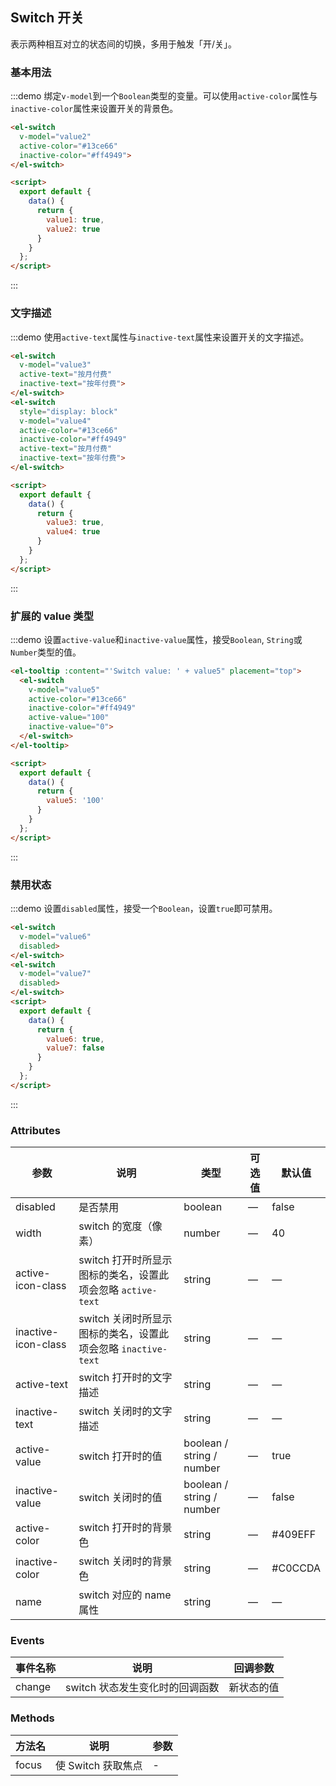 <style>
  .demo-box.demo-switch {
    .el-switch {
      margin: 20px 20px 20px 0;
    }
  }
</style>

<script>
  export default {
    data() {
      return {
        value1: true,
        value2: true,
        value3: true,
        value4: true,
        value5: '100',
        value6: true,
        value7: false
      }
    }
  };
</script>

## Switch 开关

表示两种相互对立的状态间的切换，多用于触发「开/关」。

### 基本用法

:::demo 绑定`v-model`到一个`Boolean`类型的变量。可以使用`active-color`属性与`inactive-color`属性来设置开关的背景色。

```html
<el-switch
  v-model="value2"
  active-color="#13ce66"
  inactive-color="#ff4949">
</el-switch>

<script>
  export default {
    data() {
      return {
        value1: true,
        value2: true
      }
    }
  };
</script>
```
:::

### 文字描述

:::demo 使用`active-text`属性与`inactive-text`属性来设置开关的文字描述。

```html
<el-switch
  v-model="value3"
  active-text="按月付费"
  inactive-text="按年付费">
</el-switch>
<el-switch
  style="display: block"
  v-model="value4"
  active-color="#13ce66"
  inactive-color="#ff4949"
  active-text="按月付费"
  inactive-text="按年付费">
</el-switch>

<script>
  export default {
    data() {
      return {
        value3: true,
        value4: true
      }
    }
  };
</script>
```
:::

### 扩展的 value 类型

:::demo 设置`active-value`和`inactive-value`属性，接受`Boolean`, `String`或`Number`类型的值。

```html
<el-tooltip :content="'Switch value: ' + value5" placement="top">
  <el-switch
    v-model="value5"
    active-color="#13ce66"
    inactive-color="#ff4949"
    active-value="100"
    inactive-value="0">
  </el-switch>
</el-tooltip>

<script>
  export default {
    data() {
      return {
        value5: '100'
      }
    }
  };
</script>
```

:::

### 禁用状态

:::demo 设置`disabled`属性，接受一个`Boolean`，设置`true`即可禁用。


```html
<el-switch
  v-model="value6"
  disabled>
</el-switch>
<el-switch
  v-model="value7"
  disabled>
</el-switch>
<script>
  export default {
    data() {
      return {
        value6: true,
        value7: false
      }
    }
  };
</script>
```
:::


### Attributes

| 参数      | 说明    | 类型      | 可选值       | 默认值   |
|---------- |-------- |---------- |-------------  |-------- |
| disabled  | 是否禁用    | boolean   | — | false   |
| width  | switch 的宽度（像素）    | number   | — | 40 |
| active-icon-class  | switch 打开时所显示图标的类名，设置此项会忽略 `active-text`    | string   | — | — |
| inactive-icon-class  | switch 关闭时所显示图标的类名，设置此项会忽略 `inactive-text`    | string   | — | — |
| active-text  | switch 打开时的文字描述    | string   | — | — |
| inactive-text  | switch 关闭时的文字描述    | string   | — | — |
| active-value  | switch 打开时的值    | boolean / string / number | — | true |
| inactive-value  | switch 关闭时的值    | boolean / string / number | — | false |
| active-color  | switch 打开时的背景色    | string   | — | #409EFF |
| inactive-color  | switch 关闭时的背景色    | string   | — | #C0CCDA |
| name  | switch 对应的 name 属性    | string   | — | — |

### Events
| 事件名称      | 说明    | 回调参数      |
|---------- |-------- |---------- |
| change  | switch 状态发生变化时的回调函数    | 新状态的值 |

### Methods
| 方法名 | 说明 | 参数 |
| ---- | ---- | ---- |
| focus | 使 Switch 获取焦点 | - |